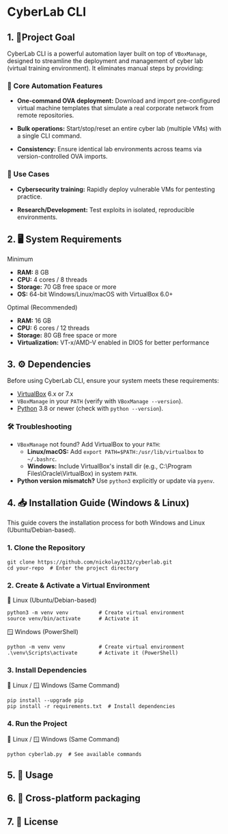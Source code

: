 # CyberLab CLI

## 1. 🎯Project Goal
CyberLab CLI is a powerful automation layer built on top of ```VBoxManage```, designed to streamline the deployment and 
management of cyber lab (virtual training environment). It eliminates manual steps by providing:

### 🔧 Core Automation Features
- **One-command OVA deployment:** 
Download and import pre-configured virtual machine templates that simulate a real corporate network from remote repositories.

- **Bulk operations:**
Start/stop/reset an entire cyber lab (multiple VMs) with a single CLI command.

- **Consistency:**
Ensure identical lab environments across teams via version-controlled OVA imports.

### 🚩 Use Cases
- **Cybersecurity training:** Rapidly deploy vulnerable VMs for pentesting practice.

- **Research/Development:** Test exploits in isolated, reproducible environments.

## 2. 🖥️ System Requirements
Minimum
- **RAM:** 8 GB
- **CPU:** 4 cores / 8 threads
- **Storage:** 70 GB free space or more
- **OS:** 64-bit Windows/Linux/macOS with VirtualBox 6.0+

Optimal (Recommended)
- **RAM:** 16 GB
- **CPU:** 6 cores / 12 threads
- **Storage:** 80 GB free space or more
- **Virtualization:** VT-x/AMD-V enabled in DIOS for better performance


## 3. ⚙️ Dependencies
Before using CyberLab CLI, ensure your system meets these requirements:

- [VirtualBox](https://www.virtualbox.org/) 6.x or 7.x
- `VBoxManage` in your `PATH` (verify with `VBoxManage --version`).
- [Python](https://www.python.org/) 3.8 or newer (check with `python --version`).

### 🛠️ Troubleshooting
- `VBoxManage` not found? Add VirtualBox to your `PATH`:
    * **Linux/macOS:** Add `export PATH=$PATH:/usr/lib/virtualbox` to `~/.bashrc`.
    * **Windows:** Include VirtualBox's install dir (e.g., C:\Program Files\Oracle\VirtualBox) in system `PATH`.
- **Python version mismatch?** Use `python3` explicitly or update via `pyenv`.

## 4. 📥 Installation Guide (Windows & Linux)
This guide covers the installation process for both Windows and Linux (Ubuntu/Debian-based).
### 1. Clone the Repository
```
git clone https://github.com/nickolay3132/cyberlab.git
cd your-repo  # Enter the project directory
```

### 2. Create & Activate a Virtual Environment
🐧 Linux (Ubuntu/Debian-based)
```
python3 -m venv venv          # Create virtual environment
source venv/bin/activate      # Activate it
```

🪟 Windows (PowerShell)
```
python -m venv venv           # Create virtual environment
.\venv\Scripts\activate       # Activate it (PowerShell)
```

### 3. Install Dependencies
🐧 Linux / 🪟 Windows (Same Command)
```
pip install --upgrade pip
pip install -r requirements.txt  # Install dependencies
```

### 4. Run the Project
🐧 Linux / 🪟 Windows (Same Command)
```
python cyberlab.py  # See available commands
```
## 5. 🚀 Usage 
## 6. 🔧 Cross-platform packaging
## 7. 📜 License 